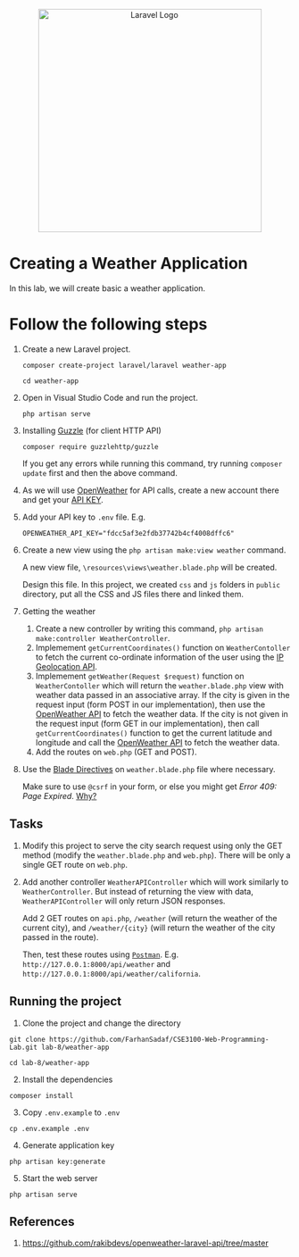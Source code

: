 <p align="center"><a href="https://laravel.com" target="_blank"><img src="https://raw.githubusercontent.com/laravel/art/master/logo-lockup/5%20SVG/2%20CMYK/1%20Full%20Color/laravel-logolockup-cmyk-red.svg" width="400" alt="Laravel Logo"></a></p>

# Creating a Weather Application
In this lab, we will create basic a weather application.


# Follow the following steps
1. Create a new Laravel project.
    ```
    composer create-project laravel/laravel weather-app

    cd weather-app
    ```

2. Open in Visual Studio Code and run the project.

    ```
   php artisan serve
    ```

4. Installing [Guzzle](https://github.com/guzzle/guzzle) (for client HTTP API)

    ```
   composer require guzzlehttp/guzzle
    ```

    If you get any errors while running this command, try running `composer update` first and then the above command.

6. As we will use [OpenWeather](openweathermap.org) for API calls, create a new account there and get your [API KEY](https://home.openweathermap.org/api_keys).

7. Add your API key to `.env` file. E.g.

    `OPENWEATHER_API_KEY="fdcc5af3e2fdb37742b4cf4008dffc6"`

8. Create a new view using the `php artisan make:view weather` command.

    A new view file, `\resources\views\weather.blade.php` will be created.

    Design this file. In this project, we created `css` and `js` folders in `public` directory, put all the CSS and JS files there and linked them.

9. Getting the weather
    1) Create a new controller by writing this command, `php artisan make:controller WeatherController`.
    2) Implemement `getCurrentCoordinates()` function on `WeatherContoller` to fetch the current co-ordinate information of the user using the [IP Geolocation API](https://ip-api.com/). 
    3) Implemement `getWeather(Request $request)` function on `WeatherContoller` which will return the `weather.blade.php` view with weather data passed in an associative array. If the city is given in the request input (form POST in our implementation), then use the [OpenWeather API](https://openweathermap.org/current) to fetch the weather data. If the city is not given in the request input (form GET in our implementation), then call `getCurrentCoordinates()` function to get the current latitude and longitude and call  the [OpenWeather API](https://openweathermap.org/current) to fetch the weather data.
    4) Add the routes on `web.php` (GET and POST). 

10. Use the [Blade Directives](https://laravel.com/docs/10.x/blade) on `weather.blade.php` file where necessary.

    Make sure to use `@csrf` in your form, or else you might get *Error 409: Page Expired*. [Why?](https://www.squash.io/how-to-fix-error-419-page-expired-in-laravel-post-request/#:~:text=When%20working%20with%20Laravel%2C%20you,against%20cross%2Dsite%20scripting%20attacks.)


## Tasks
1. Modify this project to serve the city search request using only the GET method (modify the `weather.blade.php` and `web.php`). There will be only a single GET route on `web.php`.
2. Add another controller `WeatherAPIController` which will work similarly to `WeatherController`. But instead of returning the view with data, `WeatherAPIController` will only return JSON responses.

    Add 2 GET routes on `api.php`, `/weather` (will return the weather of the current city), and `/weather/{city}` (will return the weather of the city passed in the route). 

    Then, test these routes using [`Postman`](https://www.postman.com/). E.g. `http://127.0.0.1:8000/api/weather` and `http://127.0.0.1:8000/api/weather/california`.


## Running the project
1. Clone the project and change the directory
```
git clone https://github.com/FarhanSadaf/CSE3100-Web-Programming-Lab.git lab-8/weather-app

cd lab-8/weather-app
```
2. Install the dependencies
```
composer install
```
3. Copy `.env.example` to `.env`
```
cp .env.example .env
```
4. Generate application key 
```
php artisan key:generate
```
5. Start the web server
```
php artisan serve
```


## References
1. https://github.com/rakibdevs/openweather-laravel-api/tree/master
